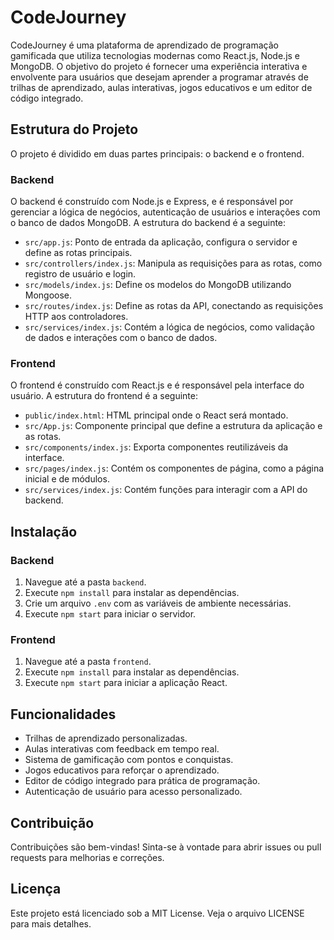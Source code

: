 # CodeJourney

CodeJourney é uma plataforma de aprendizado de programação gamificada que utiliza tecnologias modernas como React.js, Node.js e MongoDB. O objetivo do projeto é fornecer uma experiência interativa e envolvente para usuários que desejam aprender a programar através de trilhas de aprendizado, aulas interativas, jogos educativos e um editor de código integrado.

## Estrutura do Projeto

O projeto é dividido em duas partes principais: o backend e o frontend.

### Backend

O backend é construído com Node.js e Express, e é responsável por gerenciar a lógica de negócios, autenticação de usuários e interações com o banco de dados MongoDB. A estrutura do backend é a seguinte:

- `src/app.js`: Ponto de entrada da aplicação, configura o servidor e define as rotas principais.
- `src/controllers/index.js`: Manipula as requisições para as rotas, como registro de usuário e login.
- `src/models/index.js`: Define os modelos do MongoDB utilizando Mongoose.
- `src/routes/index.js`: Define as rotas da API, conectando as requisições HTTP aos controladores.
- `src/services/index.js`: Contém a lógica de negócios, como validação de dados e interações com o banco de dados.

### Frontend

O frontend é construído com React.js e é responsável pela interface do usuário. A estrutura do frontend é a seguinte:

- `public/index.html`: HTML principal onde o React será montado.
- `src/App.js`: Componente principal que define a estrutura da aplicação e as rotas.
- `src/components/index.js`: Exporta componentes reutilizáveis da interface.
- `src/pages/index.js`: Contém os componentes de página, como a página inicial e de módulos.
- `src/services/index.js`: Contém funções para interagir com a API do backend.

## Instalação

### Backend

1. Navegue até a pasta `backend`.
2. Execute `npm install` para instalar as dependências.
3. Crie um arquivo `.env` com as variáveis de ambiente necessárias.
4. Execute `npm start` para iniciar o servidor.

### Frontend

1. Navegue até a pasta `frontend`.
2. Execute `npm install` para instalar as dependências.
3. Execute `npm start` para iniciar a aplicação React.

## Funcionalidades

- Trilhas de aprendizado personalizadas.
- Aulas interativas com feedback em tempo real.
- Sistema de gamificação com pontos e conquistas.
- Jogos educativos para reforçar o aprendizado.
- Editor de código integrado para prática de programação.
- Autenticação de usuário para acesso personalizado.

## Contribuição

Contribuições são bem-vindas! Sinta-se à vontade para abrir issues ou pull requests para melhorias e correções.

## Licença

Este projeto está licenciado sob a MIT License. Veja o arquivo LICENSE para mais detalhes.